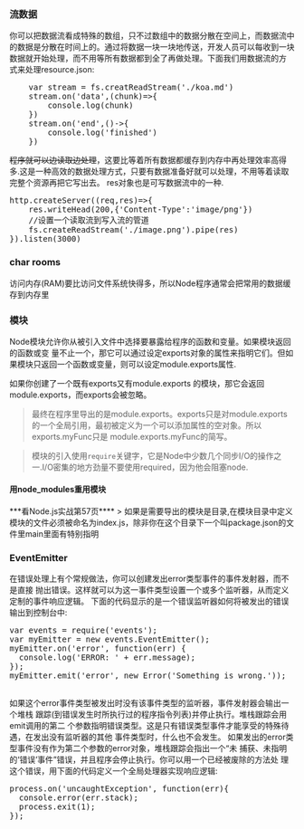 <h3>流数据</h3>
你可以把数据流看成特殊的数组，只不过数组中的数据分散在空间上，而数据流中的数据是分散在时间上的。通过将数据一块一块地传送，开发人员可以每收到一块数据就开始处理，而不用等所有数据都到全了再做处理。下面我们用数据流的方 式来处理resource.json:
<pre>
    var stream = fs.creatReadStream('./koa.md')
    stream.on('data',(chunk)=>{
        console.log(chunk)
    })
    stream.on('end',()->{
        console.log('finished')
    })
</pre>
<s>程序就可以边读取边处理</s>，这要比等着所有数据都缓存到内存中再处理效率高得多.这是一种高效的数据处理方式，只要有数据准备好就可以处理，不用等着读取完整个资源再把它写出去。
res对象也是可写数据流中的一种.
<pre>
http.createServer((req,res)=>{
    res.writeHead(200,{'Content-Type':'image/png'})
    //设置一个读取流到写入流的管道
    fs.createReadStream('./image.png').pipe(res)
}).listen(3000)
</pre>

<h3>char rooms</h3>

访问内存(RAM)要比访问文件系统快得多，所以Node程序通常会把常用的数据缓存到内存里

<h3>模块</h3>
Node模块允许你从被引入文件中选择要暴露给程序的函数和变量。如果模块返回的函数或变 量不止一个，那它可以通过设定exports对象的属性来指明它们。但如果模块只返回一个函数或变量，则可以设定module.exports属性.<br>

如果你创建了一个既有exports又有module.exports 的模块，那它会返回module.exports，而exports会被忽略。<br>
> 最终在程序里导出的是module.exports。exports只是对module.exports的一个全局引用，最初被定义为一个可以添加属性的空对象。所以exports.myFunc只是 module.exports.myFunc的简写。

> 模块的引入使用`require`关键字，它是Node中少数几个同步I/O的操作之一.I/O密集的地方劲量不要使用required，因为他会阻塞node.
<h4>用node_modules重用模块</h4>
***看Node.js实战第57页****
> 如果是需要导出的模块是目录,在模块目录中定义模块的文件必须被命名为index.js，除非你在这个目录下一个叫package.json的文件里main里面有特别指明

<h3>EventEmitter</h3>
在错误处理上有个常规做法，你可以创建发出error类型事件的事件发射器，而不是直接 抛出错误。这样就可以为这一事件类型设置一个或多个监听器，从而定义定制的事件响应逻辑。
  下面的代码显示的是一个错误监听器如何将被发出的错误输出到控制台中:
 <pre>
var events = require('events');
var myEmitter = new events.EventEmitter();
myEmitter.on('error', function(err) {
  console.log('ERROR: ' + err.message);
});
myEmitter.emit('error', new Error('Something is wrong.'));
 </pre>
如果这个error事件类型被发出时没有该事件类型的监听器，事件发射器会输出一个堆栈 跟踪(到错误发生时所执行过的程序指令列表)并停止执行。堆栈跟踪会用emit调用的第二 个参数指明错误类型。这是只有错误类型事件才能享受的特殊待遇，在发出没有监听器的其他 事件类型时，什么也不会发生。
如果发出的error类型事件没有作为第二个参数的error对象，堆栈跟踪会指出一个“未 捕获、未指明的‘错误’事件”错误，并且程序会停止执行。你可以用一个已经被废除的方法处 理这个错误，用下面的代码定义一个全局处理器实现响应逻辑:
 <pre>
process.on('uncaughtException', function(err){
  console.error(err.stack);
  process.exit(1);
});
</pre>
 
